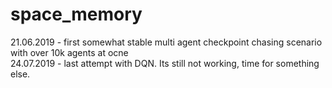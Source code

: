 # space_memory
21.06.2019 - first somewhat stable multi agent checkpoint chasing scenario with over 10k agents at ocne  
24.07.2019 - last attempt with DQN. Its still not working, time for something else.